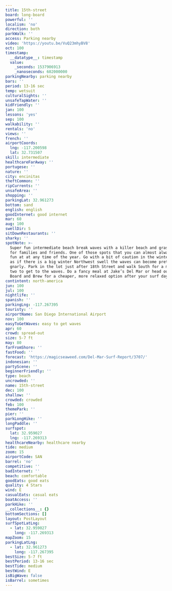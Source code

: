 ```yaml
---
title: 15th-street
board: long-board
powerful: ''
localism: 'no'
direction: both
parkWalk: ''
access: Parking nearby
video: 'https://youtu.be/VuQ23mhyBV8'
oct: 100
timestamp:
  __datatype__: timestamp
  value:
    _seconds: 1537906913
    _nanoseconds: 602000000
parkingNearby: parking nearby
bars: ''
period: 13-16 sec
temp: wetsuit
culturalSights: ''
unsafeTapWater: ''
kidFriendly: ''
jan: 100
lessons: 'yes'
sep: 100
walkability: ''
rentals: 'no'
views: ''
french: ''
airportCoords:
  lng: -117.200598
  lat: 32.731507
skill: intermediate
healthcareFarAway: ''
portugese: ''
nature: ''
city: encinitas
theftCommon: ''
ripCurrents: ''
unsafeArea: ''
shopping: ''
parkingLat: 32.961273
bottom: sand
english: english
goodInternet: good internet
mar: 60
aug: 100
swellDir: S
sitDownRestaurants: ''
sharky: ''
spotNote: >-
  Super fun intermediate beach break waves with a killer beach and grassy area
  for families and friends. One of those spots that you can almost always have
  fun at at any time of the year. Go with a bit of caution in the winter time,
  as if there is a big winter Northwest swell the waves can become pretty
  gnarly. Park in the lot just after 18th Street and walk South for a minute or
  two to get to the waves. Do a fancy meal at Jake’s Del Mar or head out to
  Board and Brew for a cheaper, more relaxed option after your surf day.
contintent: north-america
jun: 100
jul: 100
nightlife: ''
spanish: ''
parkingLng: -117.267395
touristy: ''
airportName: San Diego International Airport
nov: 100
easyToGetWaves: easy to get waves
apr: 60
crowd: spread-out
size: 5-7 ft
may: 80
farFromShore: ''
fastFood: ''
forecast: 'https://magicseaweed.com/Del-Mar-Surf-Report/3707/'
indonesian: ''
partyScene: ''
beginnerFriendly: ''
type: beach
uncrowded: ''
name: 15th-street
dec: 100
shallow: ''
crowded: crowded
feb: 100
themePark: ''
pier: ''
parkLongHike: ''
longPaddle: ''
surfspot:
  lat: 32.959027
  lng: -117.269313
healthcareNearby: healthcare nearby
tide: medium
zoom: 15
airportCode: SAN
barrel: 'no'
competitive: ''
badInternet: ''
beach: comfortable
goodEats: good eats
quality: 4 Stars
wind: E
casualEats: casual eats
boatAccess: ''
parkHike: ''
__collections__: {}
bottomSections: []
layout: PostLayout
surfSpotLatLng:
  - lat: 32.959027
    long: -117.269313
mapZoom: 15
parkingLatLng:
  - lat: 32.961273
    long: -117.267395
bestSize: 5-7 ft
bestPeriod: 13-16 sec
bestTide: medium
bestWind: E
isBigWave: false
isBarrel: sometimes
---
```

